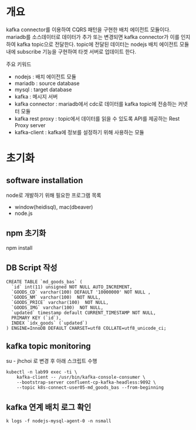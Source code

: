# 개요
kafka connector를 이용하여 CQRS 패턴을 구현한 배치 에이전트 모듈이다.
mariadb를 소스데이터로 데이터가 추가 또는 변경되면 kafka connector가 이를 인지하여 kafka topic으로 전달한다. topic에 전달된 데이터는 nodejs 배치 에이전트 모듈내에 subscribe 기능을 구현하여 타겟 서버로 업데이트 한다. 

주요 키워드
- nodejs : 배치 에이전트 모듈
- mariadb : source database
- mysql : target database
- kafka : 메시지 서버
- kafka connector : mariadb에서 cdc로 데이터를  kafka topic에 전송하는 커넷터 모듈
- kafka rest proxy : topic에서 데이터를 읽을 수 있도록 API를 제공하는 Rest Proxy server
- kafka-client : kafka에 정보를 설정하기 위해 사용하는 모듈

# 초기화 
## software installation
node로 개발하기 위해 필요한 프로그램 목록
- window(heidisql), mac(dbeaver)
- node.js

## npm 초기화 
npm install

## DB Script 작성
```
CREATE TABLE `md_goods_bas` (
  `id` int(11) unsigned NOT NULL AUTO_INCREMENT,
  `GOODS_CD` varchar(100) DEFAULT '10000000' NOT NULL ,
  `GOODS_NM` varchar(100)  NOT NULL,
  `GOODS_PRICE` varchar(100)  NOT NULL,
  `GOODS_IMG` varchar(100)  NOT NULL,
  `updated` timestamp default CURRENT_TIMESTAMP NOT NULL,
  PRIMARY KEY (`id`),
  INDEX `idx_goods` (`updated`)
) ENGINE=InnoDB DEFAULT CHARSET=utf8 COLLATE=utf8_unicode_ci;
```

## kafka topic monitoring
su - jhchoi 로 변경 후 아래 스크립트 수행
```
kubectl -n lab99 exec -ti \
    kafka-client -- /usr/bin/kafka-console-consumer \
    --bootstrap-server confluent-cp-kafka-headless:9092 \
    --topic k8s-connect-user05-md_goods_bas --from-beginning

```

## kafka 연계 배치 로그 확인

```
k logs -f nodejs-mysql-agent-0 -n nsmall
```
